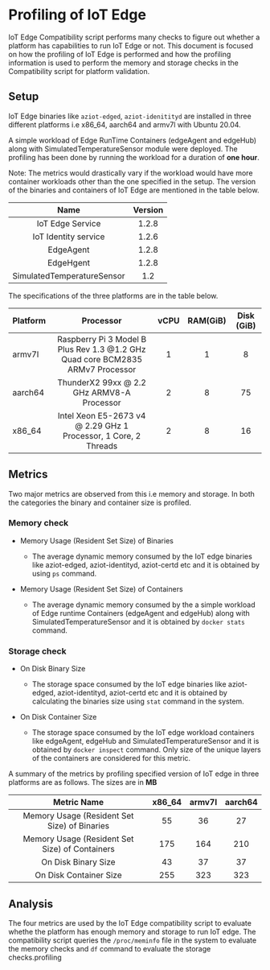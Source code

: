 
# Profiling of IoT Edge

IoT Edge Compatibility script performs many checks to figure out whether a platform has capabilities to run IoT Edge or not. This document is focused on how the profiling of IoT Edge is performed and how the profiling information is used to perform the memory and storage checks in the Compatibility script for platform validation.

## Setup

IoT Edge binaries like `aziot-edged`, `aziot-idenitityd` are installed in three different platforms i.e x86_64, aarch64 and armv7l with Ubuntu 20.04.

A simple workload of Edge RunTime Containers (edgeAgent and edgeHub) along with SimulatedTemperatureSensor module were deployed. The profiling has been done by running the workload for a duration of **one hour**.

Note: The metrics would drastically vary if the workload would have more container workloads other than the one specified in the setup. The version of the binaries and containers of IoT Edge are mentioned in the table below.

  

| Name | Version |
|:-----:|:-------:|
| IoT Edge Service| 1.2.8 |
| IoT Identity service | 1.2.6 |
| EdgeAgent | 1.2.8 |
| EdgeHgent | 1.2.8 |
| SimulatedTemperatureSensor | 1.2 |

  The specifications of the three platforms are in the table below.

| Platform | Processor | vCPU| RAM(GiB) |  Disk (GiB) 
|:----------|:---------:|:--------:|:--------:|:--------:|
| armv7l| Raspberry Pi 3 Model B Plus Rev 1.3 @1.2 GHz Quad core  BCM2835 ARMv7 Processor | 1 | 1 | 8 |
| aarch64 | ThunderX2 99xx @ 2.2 GHz ARMV8-A Processor | 2 | 8 | 75  
| x86_64 |Intel Xeon E5-2673 v4 @ 2.29 GHz 1 Processor, 1 Core, 2 Threads|  2 | 8 | 16 |

## Metrics

Two major metrics are observed from this  i.e memory and storage. In both the categories the binary and container size is profiled.

### Memory check

* Memory Usage (Resident Set Size) of Binaries

	* The average dynamic memory consumed by the IoT edge binaries like aziot-edged, aziot-identityd, aziot-certd etc and it is obtained by using `ps` command.

* Memory Usage (Resident Set Size) of Containers

	* The average dynamic memory consumed by the a simple workload of Edge runtime Containers (edgeAgent and edgeHub) along with SimulatedTemperatureSensor  and it is obtained by `docker stats` command.


### Storage check

* On Disk Binary Size

	* The storage space consumed by the IoT edge binaries like aziot-edged, aziot-identityd, aziot-certd etc and it is obtained by calculating the binaries size using `stat` command in the system.

* On Disk Container Size

	* The storage space consumed by the IoT edge workload containers like edgeAgent, edgeHub and SimulatedTemperatureSensor and it is obtained by `docker inspect` command. Only size of the unique layers of the containers are considered for this metric.

A summary of the metrics by profiling specified version of IoT edge in three platforms are as follows. The sizes are in **MB**

| Metric Name |x86_64 |armv7l |aarch64 |
|:-----------------------:|:----------:|:----------:|:----------:|
|Memory Usage (Resident Set Size) of Binaries |55 |36 |27 |
|Memory Usage (Resident Set Size) of Containers |175 |164|210|
|On Disk Binary Size |43 |37 |37 |
|On Disk Container Size |255 |323 |323 |

## Analysis

The four metrics are used by the IoT Edge compatibility script to evaluate whethe the platform has enough memory and storage to run IoT edge. The compatibility script queries the `/proc/meminfo` file in the system to evaluate the memory checks and `df` command to evaluate the storage checks.profiling